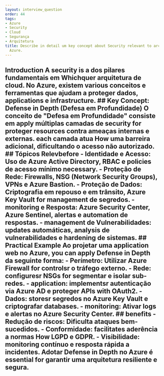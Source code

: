 ```yaml
---
layout: interview_question
order: 44
tags:
- Azure
- Security
- Cloud
- Segurança
- Arquitetura
title: Describe in detail um key concept about Security relevant to architecture in
  Azure.
---
```


## Introduction A security is a dos pilares fundamentais em Whichquer arquitetura de cloud. No Azure, existem various conceitos e ferramentas que ajudam a proteger dados, applications e infrastructure. ## Key Concept: Defense in Depth (Defesa em Profundidade) O conceito de "Defesa em Profundidade" consiste em apply múltiplas camadas de security for proteger resources contra ameaças internas e externas. each camada atua How uma barreira adicional, dificultando o acesso não autorizado. ## Tópicos Relevbefore - **Identidade e Acesso**: Uso de Azure Active Directory, RBAC e policies de acesso mínimo necessary. - **Proteção de Rede**: Firewalls, NSG (Network Security Groups), VPNs e Azure Bastion. - **Proteção de Dados**: Criptografia em repouso e em trânsito, Azure Key Vault for management de segredos. - **monitoring e Resposta**: Azure Security Center, Azure Sentinel, alertas e automation de respostas. - **management de Vulnerabilidades**: updates automáticas, analysis de vulnerabilidades e hardening de sistemas. ## Practical Example Ao projetar uma application web no Azure, you can apply Defense in Depth da seguinte forma: - **Perímetro**: Utilizar Azure Firewall for controlsr o tráfego externo. - **Rede**: configuresr NSGs for segmentar e isolar sub-redes. - **application**: implementsr autenticação via Azure AD e proteger APIs with OAuth2. - **Dados**: storesr segredos no Azure Key Vault e criptografar databases. - **monitoring**: Ativar logs e alertas no Azure Security Center. ## benefits - **Redução de riscos**: Dificulta ataques bem-sucedidos. - **Conformidade**: facilitates aderência a normas How LGPD e GDPR. - **Visibilidade**: monitoring contínuo e resposta rápida a incidentes. Adotar Defense in Depth no Azure é essential for garantir uma arquitetura resiliente e segura.